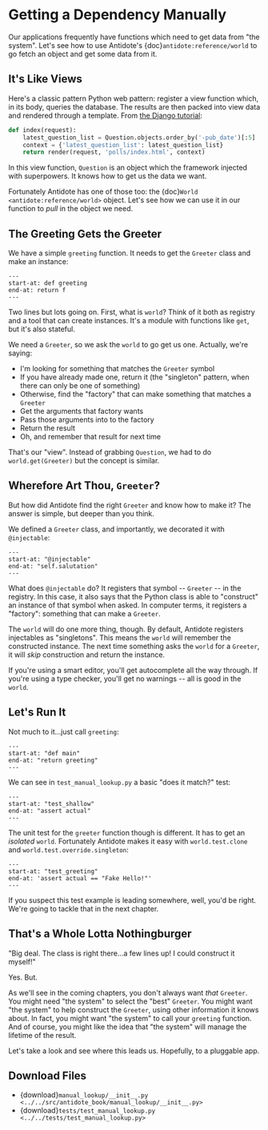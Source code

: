 # Getting a Dependency Manually

Our applications frequently have functions which need to get data from "the system".
Let's see how to use Antidote's {doc}`antidote:reference/world` to go fetch an object and get some data from it.

## It's Like Views

Here's a classic pattern Python web pattern: register a view function which, in its body, queries the database.
The results are then packed into view data and rendered through a template.
From [the Django tutorial](https://docs.djangoproject.com/en/4.0/intro/tutorial03/#a-shortcut-render):

```python
def index(request):
    latest_question_list = Question.objects.order_by('-pub_date')[:5]
    context = {'latest_question_list': latest_question_list}
    return render(request, 'polls/index.html', context)
```

In this view function, `Question` is an object which the framework injected with superpowers.
It knows how to get us the data we want.

Fortunately Antidote has one of those too: the {doc}`World <antidote:reference/world>` object.
Let's see how we can use it in our function to _pull_ in the object we need.

## The Greeting Gets the Greeter

We have a simple `greeting` function.
It needs to get the `Greeter` class and make an instance:

```{literalinclude} ../../src/antidote_book/manual_lookup/__init__.py
---
start-at: def greeting
end-at: return f
---
```

Two lines but lots going on.
First, what is `world`?
Think of it both as registry and a tool that can create instances.
It's a module with functions like `get`, but it's also stateful.

We need a `Greeter`, so we ask the `world` to go get us one.
Actually, we're saying:

- I'm looking for something that matches the `Greeter` symbol
- If you have already made one, return it (the "singleton" pattern, when there can only be one of something)
- Otherwise, find the "factory" that can make something that matches a `Greeter`
- Get the arguments that factory wants
- Pass those arguments into to the factory
- Return the result
- Oh, and remember that result for next time

That's our "view".
Instead of grabbing `Question`, we had to do `world.get(Greeter)` but the concept is similar.

## Wherefore Art Thou, `Greeter`?

But how did Antidote find the right `Greeter` and know how to make it?
The answer is simple, but deeper than you think.

We defined a `Greeter` class, and importantly, we decorated it with `@injectable`:

```{literalinclude} ../../src/antidote_book/manual_lookup/__init__.py
---
start-at: "@injectable"
end-at: "self.salutation"
---
```

What does `@injectable` do?
It registers that symbol -- `Greeter` -- in the registry.
In this case, it also says that the Python class is able to "construct" an instance of that symbol when asked.
In computer terms, it registers a "factory": something that can make a `Greeter`.

The `world` will do one more thing, though.
By default, Antidote registers injectables as "singletons".
This means the `world` will remember the constructed instance.
The next time something asks the `world` for a `Greeter`, it will _skip_ construction and return the instance.

If you're using a smart editor, you'll get autocomplete all the way through.
If you're using a type checker, you'll get no warnings -- all is good in the `world`.

## Let's Run It

Not much to it...just call `greeting`:

```{literalinclude} ../../src/antidote_book/manual_lookup/__init__.py
---
start-at: "def main"
end-at: "return greeting"
---
```

We can see in `test_manual_lookup.py` a basic "does it match?" test:

```{literalinclude} ../../tests/test_manual_lookup.py
---
start-at: "test_shallow"
end-at: "assert actual"
---
```

The unit test for the `greeter` function though is different.
It has to get an _isolated_ `world`.
Fortunately Antidote makes it easy with `world.test.clone` and `world.test.override.singleton`:

```{literalinclude} ../../tests/test_manual_lookup.py
---
start-at: "test_greeting"
end-at: 'assert actual == "Fake Hello!"'
---
```

If you suspect this test example is leading somewhere, well, you'd be right.
We're going to tackle that in the next chapter.

## That's a Whole Lotta Nothingburger

"Big deal. The class is right there...a few lines up! I could construct it myself!"

Yes. But.

As we'll see in the coming chapters, you don't always want _that_ `Greeter`.
You might need "the system" to select the "best" `Greeter`.
You might want "the system" to help construct the `Greeter`, using other information it knows about.
In fact, you might want "the system" to call your `greeting` function.
And of course, you might like the idea that "the system" will manage the lifetime of the result.

Let's take a look and see where this leads us.
Hopefully, to a pluggable app.

## Download Files

- {download}`manual_lookup/__init__.py <../../src/antidote_book/manual_lookup/__init__.py>`
- {download}`tests/test_manual_lookup.py <../../tests/test_manual_lookup.py>`
